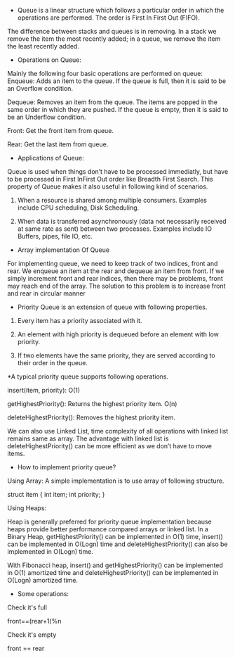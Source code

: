 * Queue is a linear structure which follows a particular order in which the operations are performed. The order is First In First Out (FIFO). 

The difference between stacks and queues is in removing. In a stack we remove the item the most recently added; in a queue, we remove the item the least recently added.

* Operations on Queue:

Mainly the following four basic operations are performed on queue:
Enqueue: Adds an item to the queue. If the queue is full, then it is said to be an Overflow condition.

Dequeue: Removes an item from the queue. The items are popped in the same order in which they are pushed. If the queue is empty, then it is said to be an Underflow condition.

Front: Get the front item from queue.

Rear: Get the last item from queue.

* Applications of Queue:

Queue is used when things don’t have to be processed immediatly, but have to be processed in First InFirst Out order like Breadth First Search. This property of Queue makes it also useful in following kind of scenarios.

1) When a resource is shared among multiple consumers. Examples include CPU scheduling, Disk Scheduling.

2) When data is transferred asynchronously (data not necessarily received at same rate as sent) between two processes. Examples include IO Buffers, pipes, file IO, etc.

* Array implementation Of Queue

For implementing queue, we need to keep track of two indices, front and rear. We enqueue an item at the rear and dequeue an item from front. If we simply increment front and rear indices, then there may be problems, 
front may reach end of the array. The solution to this problem is to increase front and rear in circular manner

* Priority Queue is an extension of queue with following properties.

1) Every item has a priority associated with it.

2) An element with high priority is dequeued before an element with low priority.

3) If two elements have the same priority, they are served according to their order in the queue.

*A typical priority queue supports following operations.

insert(item, priority): O(1)

getHighestPriority(): Returns the highest priority item. O(n)

deleteHighestPriority(): Removes the highest priority item.

We can also use Linked List, time complexity of all operations with linked list remains same as array. The advantage with linked list is deleteHighestPriority() can be more efficient as we don’t have to move items.

* How to implement priority queue?

Using Array: A simple implementation is to use array of following structure.

struct item {
   int item;
   int priority;
}

Using Heaps:

Heap is generally preferred for priority queue implementation because heaps provide better performance compared arrays or linked list. In a Binary Heap, getHighestPriority() can be implemented in O(1) time, insert() can be implemented in O(Logn) time and deleteHighestPriority() can also be implemented in O(Logn) time.

With Fibonacci heap, insert() and getHighestPriority() can be implemented in O(1) amortized time and deleteHighestPriority() can be implemented in O(Logn) amortized time.

* Some operations:

Check it's full

front==(rear+1)%n

Check it's empty

front == rear
